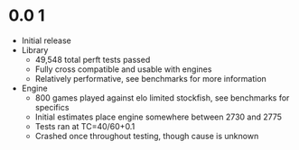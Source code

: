 # 0.0 1
- Initial release
- Library
    - 49,548 total perft tests passed
    - Fully cross compatible and usable with engines
    - Relatively performative, see benchmarks for more information
- Engine
    - 800 games played against elo limited stockfish, see benchmarks for specifics
    - Initial estimates place engine somewhere between 2730 and 2775
    - Tests ran at TC=40/60+0.1
    - Crashed once throughout testing, though cause is unknown
